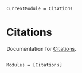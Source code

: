 ```@meta
CurrentModule = Citations
```

# Citations

Documentation for [Citations](https://github.com/alcyon-lab/Citations.jl).

```@index
```

```@autodocs
Modules = [Citations]
```
